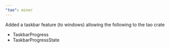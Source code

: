 ```yaml
---
"tao": minor
---
```


Added a taskbar feature (to windows) allowing the following to the tao crate
- TaskbarProgress
- TaskbarProgressState
